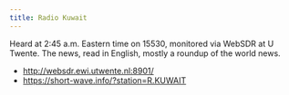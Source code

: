 ```yaml
---
title: Radio Kuwait
---
```

Heard at 2:45 a.m. Eastern time on 15530, monitored
via WebSDR at U Twente. The news, read in English,
mostly a roundup of the world news.

* http://websdr.ewi.utwente.nl:8901/
* https://short-wave.info/?station=R.KUWAIT
